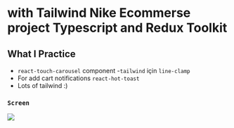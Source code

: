 # with Tailwind  Nike Ecommerse project Typescript and Redux Toolkit

## What I Practice

 - `react-touch-carousel` component
 -`tailwind` için `line-clamp`
 - For add cart notifications `react-hot-toast` 
 - Lots of tailwind :)

### `Screen` </br>

![](screen.gif)  
